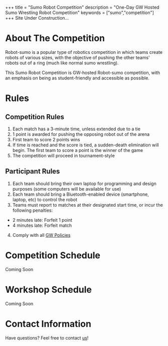 +++
title = "Sumo Robot Competition"
description = "One-Day GW Hosted Sumo Wrestling Robot Competition"
keywords = ["sumo","competition"]
+++
Site Under Construction...

# About The Competition
Robot-sumo is a popular type of robotics competition in which teams create robots of various sizes, with the objective of pushing the other teams' robots out of a ring (much like normal sumo wrestling).

This Sumo Robot Competition is GW-hosted Robot-sumo competition, with an emphasis on being as student-friendly and accessible as possible.

# Rules
## Competition Rules
1. Each match has a 3-minute time, unless extended due to a tie
2. 1 point is awarded for pushing the opposing robot out of the arena
3. First team to score 2 points wins
4. If time is reached and the score is tied, a sudden-death elimination will begin. The first team to score a point is the winner of the game
5. The competition will proceed in tournament-style

## Participant Rules
1. Each team should bring their own laptop for programming and design purposes (some computers will be available for use)
2. Each team should bring a Bluetooth-enabled device (smartphone, laptop, etc) to control the robot
3. Teams must report to matches at their designated start time, or incur the following penalties:
  - 2 minutes late: Forfeit 1 point
  - 4 minutes late: Forfeit match
4. Comply with all [GW Policies](https://compliance.gwu.edu/code-conduct-policies)

# Competition Schedule
Coming Soon

# Workshop Schedule
Coming Soon

# Contact Information
Have questions? Feel free to contact [us](mailto:robotics@gwu.edu)!
